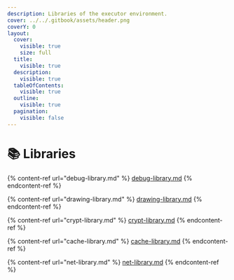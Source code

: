 ```yaml
---
description: Libraries of the executor environment.
cover: ../../.gitbook/assets/header.png
coverY: 0
layout:
  cover:
    visible: true
    size: full
  title:
    visible: true
  description:
    visible: true
  tableOfContents:
    visible: true
  outline:
    visible: true
  pagination:
    visible: false
---
```


# 📚 Libraries

{% content-ref url="debug-library.md" %}
[debug-library.md](debug-library.md)
{% endcontent-ref %}

{% content-ref url="drawing-library.md" %}
[drawing-library.md](drawing-library.md)
{% endcontent-ref %}

{% content-ref url="crypt-library.md" %}
[crypt-library.md](crypt-library.md)
{% endcontent-ref %}

{% content-ref url="cache-library.md" %}
[cache-library.md](cache-library.md)
{% endcontent-ref %}

{% content-ref url="net-library.md" %}
[net-library.md](net-library.md)
{% endcontent-ref %}
